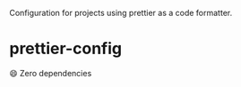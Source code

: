Configuration for projects using prettier as a code formatter.

# prettier-config

😄 Zero dependencies
